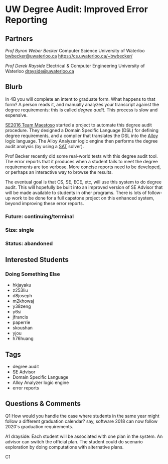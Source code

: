 # UW Degree Audit: Improved Error Reporting

## Partners

_Prof Byron Weber Becker_
Computer Science
University of Waterloo
bwbecker@uwaterloo.ca
https://cs.uwaterloo.ca/~bwbecker/

_Prof Derek Rayside_
Electrical & Computer Engineering
University of Waterloo
drayside@uwaterloo.ca

## Blurb

In 4B you will complete an intent to graduate form.
What happens to that form?
A person reads it, and manually analyzes your transcript against the
degree requirements: this is called _degree audit_.
This process is slow and expensive.

[SE2016 Team
Maestoso](https://www.youtube.com/watch?v=XUi1ofHs5Kw&index=15&list=PLRqQHlx1JrKzbsgF6DaRSHzECsmkHI_i6)
started a project to automate this degree audit procedure.
They designed a Domain Specific Language (DSL) for defining degree
requirements, and a compiler that translates the DSL into the
[Alloy](http://alloy.mit.edu) logic language.
The Alloy Analyzer logic engine then performs the degree audit
analysis (by using a
[SAT](https://en.wikipedia.org/wiki/Boolean_satisfiability_problem) solver).

Prof Becker recently did some real-world tests with this degree audit
tool. The error reports that it produces when a student fails to meet
the degree requirements are too verbose. More concise reports need to
be developed, or perhaps an interactive way to browse the results.

The eventual goal is that CS, SE, ECE, etc, will use this system to do
degree audit. This will hopefully be built into an improved version of
SE Advisor that will be made available to students in other programs.
There is lots of follow-up work to be done for a full capstone
project on this enhanced system, beyond improving these error reports.

### Future: continuing/terminal
### Size: single
### Status: abandoned

## Interested Students
### Doing Something Else
* hkjayaku
* z253liu
* d8joseph
* m2khowaj
* y38zeng
* y6si
* jfrancis
* paperrie
* skoushan
* yjou
* h76huang

## Tags
* degree audit
* SE Advisor
* Domain Specific Language
* Alloy Analyzer logic engine
* error reports

## Questions & Comments

Q1 How would you handle the case where students in the same year might follow a different graduation calendar? say, software 2018 can now follow 2020's graduation requirements.

A1 drayside: Each student will be associated with one plan in the
system. An advisor can switch the official plan. The student could do
scenario exploration by doing computations with alternative plans.


C1
